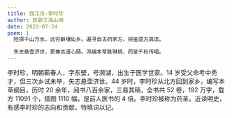 ```yaml
---
title: 西江月·李时珍
author: 放歌江海山阙
date: 2022-07-24
poem: |
  险探千山万水，远穷僻壤仙乡。遍寻自古药家方，辨鉴遗方真谎。

  矢志悬壶济世，更兼古道心肠。鸿编本草胜琳琅，药圣千秋传唱。
---
```


李时珍，明朝蕲春人，字东壁，号濒湖，出生于医学世家。14 岁受父命考中秀才，但三次乡试未举，矢志悬壶济世。44 岁时，李时珍从北方回到家乡，编写本草纲目，历时 20 余年，阅书八百余家，三易其稿，全书共 52 卷，192 万字，载方 11091 个，插图 1110 幅，是前人医书的 4 倍。李时珍被称为药圣。近读明史，有感李时珍的志向和贡献，特填词以记。
